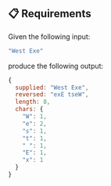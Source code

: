 ## 📋 Requirements

Given the following input:

```js
"West Exe"
```

produce the following output:

```js
{
  supplied: "West Exe",
  reversed: "exE tseW",
  length: 8,
  chars: {
    "W": 1,
    "e": 2,
    "s": 1,
    "t": 1,
    " ": 1,
    "E": 1,
    "x": 1
  }
}
```